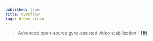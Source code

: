 ```yaml
---
published: true
title: Gyroflow
tags: drone video
---
```

> Advanced open-source gyro-assisted video stabilization - [HN](https://news.ycombinator.com/item?id=30259771)
